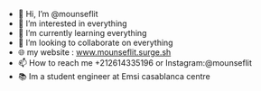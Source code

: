 - 👋 Hi, I’m @mounseflit
- 👀 I’m interested in everything
- 🌱 I’m currently learning everything
- 💞️ I’m looking to collaborate on everything
- 🌐 my website : www.mounseflit.surge.sh
- 📫 How to reach me +212614335196 or Instagram:@mounseflit
- 📚 Im a student engineer at Emsi casablanca centre 

<!---
mounseflit/mounseflit is a ✨ special ✨ repository because its `README.md` (this file) appears on your GitHub profile.
You can click the Preview link to take a look at your changes.
--->
